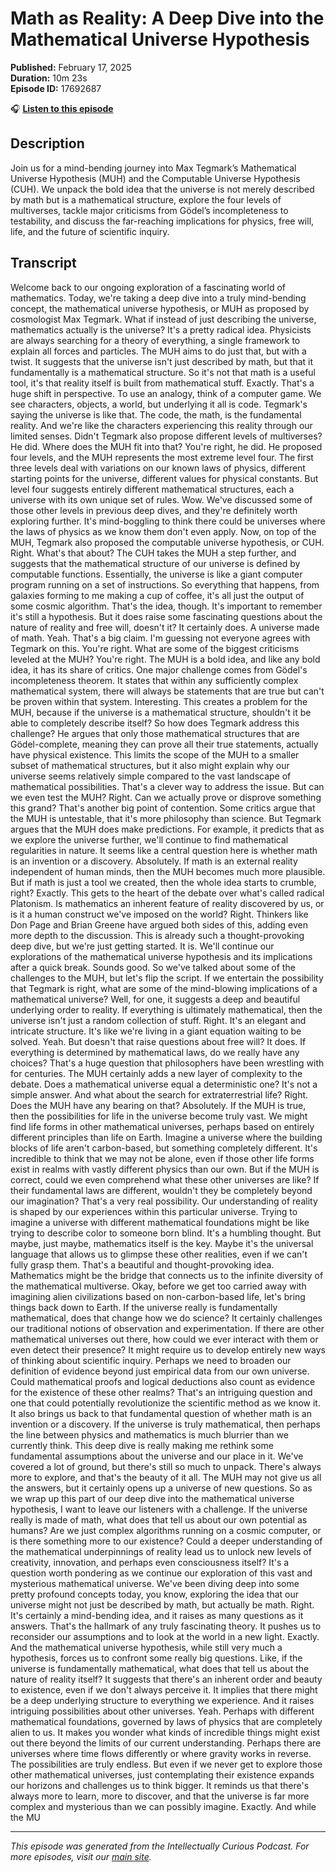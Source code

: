 # Math as Reality: A Deep Dive into the Mathematical Universe Hypothesis

**Published:** February 17, 2025  
**Duration:** 10m 23s  
**Episode ID:** 17692687

🎧 **[Listen to this episode](https://intellectuallycurious.buzzsprout.com/2529712/episodes/17692687-math-as-reality-a-deep-dive-into-the-mathematical-universe-hypothesis)**

## Description

Join us for a mind-bending journey into Max Tegmark’s Mathematical Universe Hypothesis (MUH) and the Computable Universe Hypothesis (CUH). We unpack the bold idea that the universe is not merely described by math but is a mathematical structure, explore the four levels of multiverses, tackle major criticisms from Gödel’s incompleteness to testability, and discuss the far-reaching implications for physics, free will, life, and the future of scientific inquiry.

## Transcript

Welcome back to our ongoing exploration of a fascinating world of mathematics. Today, we're taking a deep dive into a truly mind-bending concept, the mathematical universe hypothesis, or MUH as proposed by cosmologist Max Tegmark. What if instead of just describing the universe, mathematics actually is the universe? It's a pretty radical idea. Physicists are always searching for a theory of everything, a single framework to explain all forces and particles. The MUH aims to do just that, but with a twist. It suggests that the universe isn't just described by math, but that it fundamentally is a mathematical structure. So it's not that math is a useful tool, it's that reality itself is built from mathematical stuff. Exactly. That's a huge shift in perspective. To use an analogy, think of a computer game. We see characters, objects, a world, but underlying it all is code. Tegmark's saying the universe is like that. The code, the math, is the fundamental reality. And we're like the characters experiencing this reality through our limited senses. Didn't Tegmark also propose different levels of multiverses? He did. Where does the MUH fit into that? You're right, he did. He proposed four levels, and the MUH represents the most extreme level four. The first three levels deal with variations on our known laws of physics, different starting points for the universe, different values for physical constants. But level four suggests entirely different mathematical structures, each a universe with its own unique set of rules. Wow. We've discussed some of those other levels in previous deep dives, and they're definitely worth exploring further. It's mind-boggling to think there could be universes where the laws of physics as we know them don't even apply. Now, on top of the MUH, Tegmark also proposed the computable universe hypothesis, or CUH. Right. What's that about? The CUH takes the MUH a step further, and suggests that the mathematical structure of our universe is defined by computable functions. Essentially, the universe is like a giant computer program running on a set of instructions. So everything that happens, from galaxies forming to me making a cup of coffee, it's all just the output of some cosmic algorithm. That's the idea, though. It's important to remember it's still a hypothesis. But it does raise some fascinating questions about the nature of reality and free will, doesn't it? It certainly does. A universe made of math. Yeah. That's a big claim. I'm guessing not everyone agrees with Tegmark on this. You're right. What are some of the biggest criticisms leveled at the MUH? You're right. The MUH is a bold idea, and like any bold idea, it has its share of critics. One major challenge comes from Gödel's incompleteness theorem. It states that within any sufficiently complex mathematical system, there will always be statements that are true but can't be proven within that system. Interesting. This creates a problem for the MUH, because if the universe is a mathematical structure, shouldn't it be able to completely describe itself? So how does Tegmark address this challenge? He argues that only those mathematical structures that are Gödel-complete, meaning they can prove all their true statements, actually have physical existence. This limits the scope of the MUH to a smaller subset of mathematical structures, but it also might explain why our universe seems relatively simple compared to the vast landscape of mathematical possibilities. That's a clever way to address the issue. But can we even test the MUH? Right. Can we actually prove or disprove something this grand? That's another big point of contention. Some critics argue that the MUH is untestable, that it's more philosophy than science. But Tegmark argues that the MUH does make predictions. For example, it predicts that as we explore the universe further, we'll continue to find mathematical regularities in nature. It seems like a central question here is whether math is an invention or a discovery. Absolutely. If math is an external reality independent of human minds, then the MUH becomes much more plausible. But if math is just a tool we created, then the whole idea starts to crumble, right? Exactly. This gets to the heart of the debate over what's called radical Platonism. Is mathematics an inherent feature of reality discovered by us, or is it a human construct we've imposed on the world? Right. Thinkers like Don Page and Brian Greene have argued both sides of this, adding even more depth to the discussion. This is already such a thought-provoking deep dive, but we're just getting started. It is. We'll continue our explorations of the mathematical universe hypothesis and its implications after a quick break. Sounds good. So we've talked about some of the challenges to the MUH, but let's flip the script. If we entertain the possibility that Tegmark is right, what are some of the mind-blowing implications of a mathematical universe? Well, for one, it suggests a deep and beautiful underlying order to reality. If everything is ultimately mathematical, then the universe isn't just a random collection of stuff. Right. It's an elegant and intricate structure. It's like we're living in a giant equation waiting to be solved. Yeah. But doesn't that raise questions about free will? It does. If everything is determined by mathematical laws, do we really have any choices? That's a huge question that philosophers have been wrestling with for centuries. The MUH certainly adds a new layer of complexity to the debate. Does a mathematical universe equal a deterministic one? It's not a simple answer. And what about the search for extraterrestrial life? Right. Does the MUH have any bearing on that? Absolutely. If the MUH is true, then the possibilities for life in the universe become truly vast. We might find life forms in other mathematical universes, perhaps based on entirely different principles than life on Earth. Imagine a universe where the building blocks of life aren't carbon-based, but something completely different. It's incredible to think that we may not be alone, even if those other life forms exist in realms with vastly different physics than our own. But if the MUH is correct, could we even comprehend what these other universes are like? If their fundamental laws are different, wouldn't they be completely beyond our imagination? That's a very real possibility. Our understanding of reality is shaped by our experiences within this particular universe. Trying to imagine a universe with different mathematical foundations might be like trying to describe color to someone born blind. It's a humbling thought. But maybe, just maybe, mathematics itself is the key. Maybe it's the universal language that allows us to glimpse these other realities, even if we can't fully grasp them. That's a beautiful and thought-provoking idea. Mathematics might be the bridge that connects us to the infinite diversity of the mathematical multiverse. Okay, before we get too carried away with imagining alien civilizations based on non-carbon-based life, let's bring things back down to Earth. If the universe really is fundamentally mathematical, does that change how we do science? It certainly challenges our traditional notions of observation and experimentation. If there are other mathematical universes out there, how could we ever interact with them or even detect their presence? It might require us to develop entirely new ways of thinking about scientific inquiry. Perhaps we need to broaden our definition of evidence beyond just empirical data from our own universe. Could mathematical proofs and logical deductions also count as evidence for the existence of these other realms? That's an intriguing question and one that could potentially revolutionize the scientific method as we know it. It also brings us back to that fundamental question of whether math is an invention or a discovery. If the universe is truly mathematical, then perhaps the line between physics and mathematics is much blurrier than we currently think. This deep dive is really making me rethink some fundamental assumptions about the universe and our place in it. We've covered a lot of ground, but there's still so much to unpack. There's always more to explore, and that's the beauty of it all. The MUH may not give us all the answers, but it certainly opens up a universe of new questions. So as we wrap up this part of our deep dive into the mathematical universe hypothesis, I want to leave our listeners with a challenge. If the universe really is made of math, what does that tell us about our own potential as humans? Are we just complex algorithms running on a cosmic computer, or is there something more to our existence? Could a deeper understanding of the mathematical underpinnings of reality lead us to unlock new levels of creativity, innovation, and perhaps even consciousness itself? It's a question worth pondering as we continue our exploration of this vast and mysterious mathematical universe. We've been diving deep into some pretty profound concepts today, you know, exploring the idea that our universe might not just be described by math, but actually be math. Right. It's certainly a mind-bending idea, and it raises as many questions as it answers. That's the hallmark of any truly fascinating theory. It pushes us to reconsider our assumptions and to look at the world in a new light. Exactly. And the mathematical universe hypothesis, while still very much a hypothesis, forces us to confront some really big questions. Like, if the universe is fundamentally mathematical, what does that tell us about the nature of reality itself? It suggests that there's an inherent order and beauty to existence, even if we don't always perceive it. It implies that there might be a deep underlying structure to everything we experience. And it raises intriguing possibilities about other universes. Yeah. Perhaps with different mathematical foundations, governed by laws of physics that are completely alien to us. It makes you wonder what kinds of incredible things might exist out there beyond the limits of our current understanding. Perhaps there are universes where time flows differently or where gravity works in reverse. The possibilities are truly endless. But even if we never get to explore those other mathematical universes, just contemplating their existence expands our horizons and challenges us to think bigger. It reminds us that there's always more to learn, more to discover, and that the universe is far more complex and mysterious than we can possibly imagine. Exactly. And while the MU

---
*This episode was generated from the Intellectually Curious Podcast. For more episodes, visit our [main site](https://intellectuallycurious.buzzsprout.com).*

